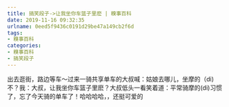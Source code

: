 ```yaml
---
title: 搞笑段子->让我坐你车篮子里麽 | 糗事百科
date: 2019-11-16 09:32:35
urlname: 0eed5f9436c0191d29be47a149cb2f6d
tags: 
- 糗事百科
categories:
- 糗事百科
- 搞笑段子
---
```

出去逛街，路边等车～过来一骑共享单车的大叔喊：姑娘去哪儿，坐摩的（di)不？我：大叔，让我坐你车篮子里麽？大叔低头一看笑着道：平常骑摩的(di)习惯了，忘了今天骑的单车了！哈哈哈哈，，还挺可爱的


